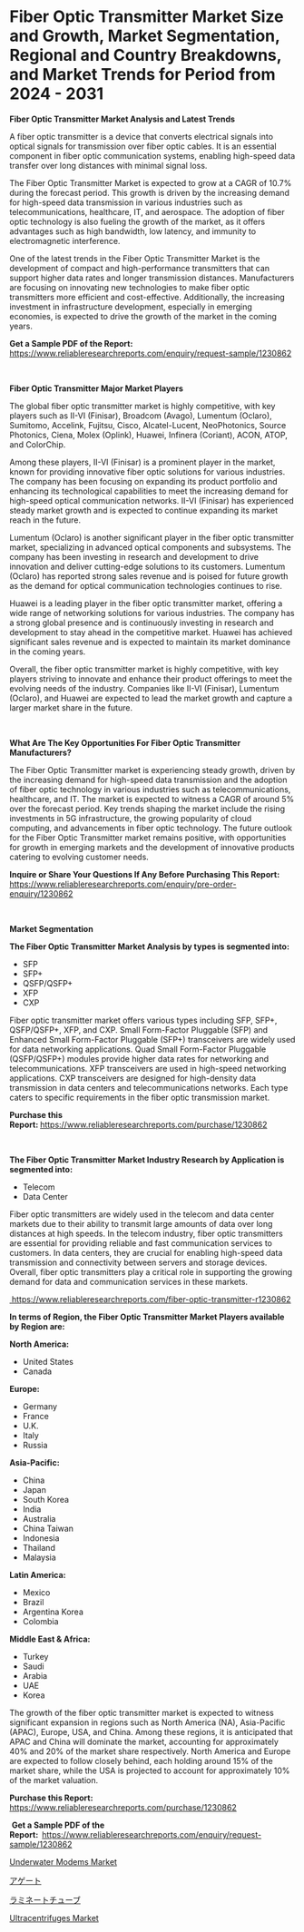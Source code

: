 <p><h1>Fiber Optic Transmitter Market Size and Growth, Market Segmentation, Regional and Country Breakdowns, and Market Trends for Period from 2024 -  2031</h1></p><p><strong>Fiber Optic Transmitter Market Analysis and Latest Trends</strong></p>
<p><p>A fiber optic transmitter is a device that converts electrical signals into optical signals for transmission over fiber optic cables. It is an essential component in fiber optic communication systems, enabling high-speed data transfer over long distances with minimal signal loss.</p><p>The Fiber Optic Transmitter Market is expected to grow at a CAGR of 10.7% during the forecast period. This growth is driven by the increasing demand for high-speed data transmission in various industries such as telecommunications, healthcare, IT, and aerospace. The adoption of fiber optic technology is also fueling the growth of the market, as it offers advantages such as high bandwidth, low latency, and immunity to electromagnetic interference.</p><p>One of the latest trends in the Fiber Optic Transmitter Market is the development of compact and high-performance transmitters that can support higher data rates and longer transmission distances. Manufacturers are focusing on innovating new technologies to make fiber optic transmitters more efficient and cost-effective. Additionally, the increasing investment in infrastructure development, especially in emerging economies, is expected to drive the growth of the market in the coming years.</p></p>
<p><strong>Get a Sample PDF of the Report:&nbsp;</strong> <a href="https://www.reliableresearchreports.com/enquiry/request-sample/1230862">https://www.reliableresearchreports.com/enquiry/request-sample/1230862</a></p>
<p>&nbsp;</p>
<p><strong>Fiber Optic Transmitter Major Market Players</strong></p>
<p><p>The global fiber optic transmitter market is highly competitive, with key players such as II-VI (Finisar), Broadcom (Avago), Lumentum (Oclaro), Sumitomo, Accelink, Fujitsu, Cisco, Alcatel-Lucent, NeoPhotonics, Source Photonics, Ciena, Molex (Oplink), Huawei, Infinera (Coriant), ACON, ATOP, and ColorChip.</p><p>Among these players, II-VI (Finisar) is a prominent player in the market, known for providing innovative fiber optic solutions for various industries. The company has been focusing on expanding its product portfolio and enhancing its technological capabilities to meet the increasing demand for high-speed optical communication networks. II-VI (Finisar) has experienced steady market growth and is expected to continue expanding its market reach in the future.</p><p>Lumentum (Oclaro) is another significant player in the fiber optic transmitter market, specializing in advanced optical components and subsystems. The company has been investing in research and development to drive innovation and deliver cutting-edge solutions to its customers. Lumentum (Oclaro) has reported strong sales revenue and is poised for future growth as the demand for optical communication technologies continues to rise.</p><p>Huawei is a leading player in the fiber optic transmitter market, offering a wide range of networking solutions for various industries. The company has a strong global presence and is continuously investing in research and development to stay ahead in the competitive market. Huawei has achieved significant sales revenue and is expected to maintain its market dominance in the coming years.</p><p>Overall, the fiber optic transmitter market is highly competitive, with key players striving to innovate and enhance their product offerings to meet the evolving needs of the industry. Companies like II-VI (Finisar), Lumentum (Oclaro), and Huawei are expected to lead the market growth and capture a larger market share in the future.</p></p>
<p>&nbsp;</p>
<p><strong>What Are The Key Opportunities For Fiber Optic Transmitter Manufacturers?</strong></p>
<p><p>The Fiber Optic Transmitter market is experiencing steady growth, driven by the increasing demand for high-speed data transmission and the adoption of fiber optic technology in various industries such as telecommunications, healthcare, and IT. The market is expected to witness a CAGR of around 5% over the forecast period. Key trends shaping the market include the rising investments in 5G infrastructure, the growing popularity of cloud computing, and advancements in fiber optic technology. The future outlook for the Fiber Optic Transmitter market remains positive, with opportunities for growth in emerging markets and the development of innovative products catering to evolving customer needs.</p></p>
<p><strong>Inquire or Share Your Questions If Any Before Purchasing This Report:</strong> <a href="https://www.reliableresearchreports.com/enquiry/pre-order-enquiry/1230862">https://www.reliableresearchreports.com/enquiry/pre-order-enquiry/1230862</a></p>
<p>&nbsp;</p>
<p><strong>Market Segmentation</strong></p>
<p><strong>The Fiber Optic Transmitter Market Analysis by types is segmented into:</strong></p>
<p><ul><li>SFP</li><li>SFP+</li><li>QSFP/QSFP+</li><li>XFP</li><li>CXP</li></ul></p>
<p><p>Fiber optic transmitter market offers various types including SFP, SFP+, QSFP/QSFP+, XFP, and CXP. Small Form-Factor Pluggable (SFP) and Enhanced Small Form-Factor Pluggable (SFP+) transceivers are widely used for data networking applications. Quad Small Form-Factor Pluggable (QSFP/QSFP+) modules provide higher data rates for networking and telecommunications. XFP transceivers are used in high-speed networking applications. CXP transceivers are designed for high-density data transmission in data centers and telecommunications networks. Each type caters to specific requirements in the fiber optic transmission market.</p></p>
<p><strong>Purchase this Report:&nbsp;</strong><a href="https://www.reliableresearchreports.com/purchase/1230862">https://www.reliableresearchreports.com/purchase/1230862</a></p>
<p>&nbsp;</p>
<p><strong>The Fiber Optic Transmitter Market Industry Research by Application is segmented into:</strong></p>
<p><ul><li>Telecom</li><li>Data Center</li></ul></p>
<p><p>Fiber optic transmitters are widely used in the telecom and data center markets due to their ability to transmit large amounts of data over long distances at high speeds. In the telecom industry, fiber optic transmitters are essential for providing reliable and fast communication services to customers. In data centers, they are crucial for enabling high-speed data transmission and connectivity between servers and storage devices. Overall, fiber optic transmitters play a critical role in supporting the growing demand for data and communication services in these markets.</p></p>
<p><a href="https://www.reliableresearchreports.com/fiber-optic-transmitter-r1230862">&nbsp;https://www.reliableresearchreports.com/fiber-optic-transmitter-r1230862</a></p>
<p><strong>In terms of Region, the Fiber Optic Transmitter Market Players available by Region are:</strong></p>
<p>
    <p> <strong> North America: </strong>
        <ul>
            <li>United States</li>
            <li>Canada</li>
        </ul>
        </p> 
    <p> <strong> Europe: </strong>
        <ul>
            <li>Germany</li>
            <li>France</li>
            <li>U.K.</li>
            <li>Italy</li>
            <li>Russia</li>
        </ul>
        </p> 
    <p> <strong> Asia-Pacific: </strong>
        <ul>
            <li>China</li>
            <li>Japan</li>
            <li>South Korea</li>
            <li>India</li>
            <li>Australia</li>
            <li>China Taiwan</li>
            <li>Indonesia</li>
            <li>Thailand</li>
            <li>Malaysia</li>
        </ul>
        </p> 
    <p> <strong> Latin America: </strong>
        <ul>
            <li>Mexico</li>
            <li>Brazil</li>
            <li>Argentina Korea</li>
            <li>Colombia</li>
        </ul>
        </p> 
    <p> <strong> Middle East & Africa: </strong>
        <ul>
            <li>Turkey</li>
            <li>Saudi</li>
            <li>Arabia</li>
            <li>UAE</li>
            <li>Korea</li>
        </ul>
    </p>
    </p>
<p><p>The growth of the fiber optic transmitter market is expected to witness significant expansion in regions such as North America (NA), Asia-Pacific (APAC), Europe, USA, and China. Among these regions, it is anticipated that APAC and China will dominate the market, accounting for approximately 40% and 20% of the market share respectively. North America and Europe are expected to follow closely behind, each holding around 15% of the market share, while the USA is projected to account for approximately 10% of the market valuation.</p></p>
<p><strong>Purchase this Report: </strong><a href="https://www.reliableresearchreports.com/purchase/1230862">https://www.reliableresearchreports.com/purchase/1230862</a></p>
<p>&nbsp;<strong>Get a Sample PDF of the Report:&nbsp;&nbsp;</strong><a href="https://www.reliableresearchreports.com/enquiry/request-sample/1230862">https://www.reliableresearchreports.com/enquiry/request-sample/1230862</a></p>
<p><strong></strong></p>
<p><p><a href="https://github.com/brenzgnarento/Market-Research-Report-List-2/blob/main/underwater-modems-market.md">Underwater Modems Market</a></p><p><a href="https://medium.com/@jordanilliamson678678/%E3%82%A2%E3%82%B2%E3%83%BC%E3%83%88%E5%B8%82%E5%A0%B4%E3%81%AE%E8%A6%8F%E6%A8%A1%E3%81%A8%E5%B8%82%E5%A0%B4%E5%8B%95%E5%90%91-%E5%AE%8C%E5%85%A8%E3%81%AA%E7%94%A3%E6%A5%AD%E6%A6%82%E8%A6%81-2024%E5%B9%B4%E3%81%8B%E3%82%892031%E5%B9%B4-1b5f4520f1b7">アゲート</a></p><p><a href="https://medium.com/@billyarton5656871/%E3%83%A9%E3%83%9F%E3%83%8D%E3%83%BC%E3%83%88%E3%83%81%E3%83%A5%E3%83%BC%E3%83%96%E5%B8%82%E5%A0%B4%E3%81%AF%E5%B8%82%E5%A0%B4%E3%82%B7%E3%82%A7%E3%82%A2-%E5%B8%82%E5%A0%B4%E5%8B%95%E5%90%91-%E5%B8%82%E5%A0%B4%E6%88%90%E9%95%B7%E3%81%AB%E9%96%A2%E3%81%99%E3%82%8B%E6%83%85%E5%A0%B1%E3%82%92%E6%8F%90%E4%BE%9B%E3%81%97%E3%81%BE%E3%81%99-cffefe30cec6">ラミネートチューブ</a></p><p><a href="https://github.com/jerrycopelandthomaswsqd8q/Market-Research-Report-List-2/blob/main/ultracentrifuges-market.md">Ultracentrifuges Market</a></p></p>